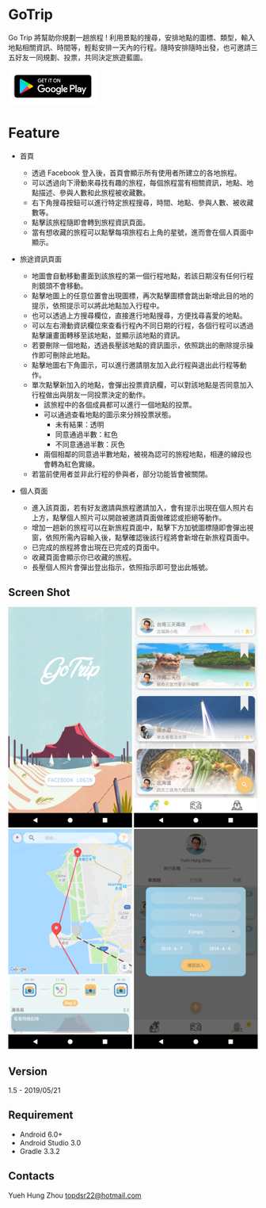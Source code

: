 # GoTrip

Go Trip 將幫助你規劃一趟旅程 ! 利用景點的搜尋，安排地點的圖標、類型，輸入地點相關資訊、時間等，輕鬆安排一天內的行程。隨時安排隨時出發，也可邀請三五好友一同規劃、投票，共同決定旅遊藍圖。

[<img src="https://github.com/Wen-Liu/BookShare/raw/master/Screenshot/google-play-badge.png" width="180"  >](https://play.google.com/store/apps/details?id=com.topdsr2.gotrip)


# Feature

- 首頁
  - 透過 Facebook 登入後，首頁會顯示所有使用者所建立的各地旅程。
  - 可以透過向下滑動來尋找有趣的旅程，每個旅程當有相關資訊，地點、地點描述、參與人數和此旅程被收藏數。
  - 右下角搜尋按鈕可以進行特定旅程搜尋，時間、地點、參與人數、被收藏數等。
  - 點擊該旅程隨即會轉到旅程資訊頁面。
  - 當有想收藏的旅程可以點擊每項旅程右上角的星號，進而會在個人頁面中顯示。


- 旅途資訊頁面
  - 地圖會自動移動畫面到該旅程的第一個行程地點，若該日期沒有任何行程則鏡頭不會移動。
  - 點擊地圖上的任意位置會出現圖標，再次點擊圖標會跳出新增此目的地的提示，依照提示可以將此地點加入行程中。
  - 也可以透過上方搜尋欄位，直接進行地點搜尋，方便找尋喜愛的地點。
  - 可以左右滑動資訊欄位來查看行程內不同日期的行程，各個行程可以透過點擊讓畫面轉移至該地點，並顯示該地點的資訊。
  - 若要刪除一個地點，透過長壓該地點的資訊圖示，依照跳出的刪除提示操作即可刪除此地點。
  - 點擊地圖右下角圖示，可以進行邀請朋友加入此行程與退出此行程等動作。
  - 單次點擊新加入的地點，會彈出投票資訊欄，可以對該地點是否同意加入行程做出與朋友一同投票決定的動作。
    - 該旅程中的各個成員都可以進行一個地點的投票。
    - 可以通過查看地點的圖示來分辨投票狀態。
      - 未有結果：透明
      - 同意通過半數：紅色
      - 不同意通過半數：灰色
    - 兩個相鄰的同意過半數地點，被視為認可的旅程地點，相連的線段也會轉為紅色實線。
  - 若當前使用者並非此行程的參與者，部分功能皆會被關閉。


- 個人頁面
  - 進入該頁面，若有好友邀請與旅程邀請加入，會有提示出現在個人照片右上方，點擊個人照片可以開啟被邀請頁面做確認或拒絕等動作。
  - 增加一趟新的旅程可以在新旅程頁面中，點擊下方加號圖標隨即會彈出視窗，依照所需內容輸入後，點擊確認後該行程將會新增在新旅程頁面中。
  - 已完成的旅程將會出現在已完成的頁面中。
  - 收藏頁面會顯示你已收藏的旅程。
  - 長壓個人照片會彈出登出指示，依照指示即可登出此帳號。




## Screen Shot

<img src="https://github.com/YuehHungZhou/GoTrip/blob/master/screenshot/Screenshot_1558048928.png" width="250" >   <img src="https://github.com/YuehHungZhou/GoTrip/blob/master/screenshot/Screenshot_1558049246.png" width="250" >   <img src="https://github.com/YuehHungZhou/GoTrip/blob/master/screenshot/Screenshot_1558049633.png" width="250" >   <img src="https://github.com/YuehHungZhou/GoTrip/blob/master/screenshot/Screenshot_1558049455.png" width="250" >

## Version
1.5 - 2019/05/21

## Requirement
* Android 6.0+
* Android Studio 3.0
* Gradle 3.3.2

## Contacts
Yueh Hung Zhou
topdsr22@hotmail.com
